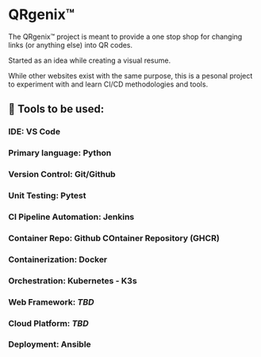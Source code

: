 # QRgenix™

The QRgenix™ project is meant to provide a one stop shop for changing links (or anything else) into QR codes.

Started as an idea while creating a visual resume.

While other websites exist with the same purpose, this is a pesonal project to experiment with and learn CI/CD methodologies and tools.

## 🔧  Tools to be used:

### IDE: **VS Code**

### Primary language: **Python**

### Version Control: **Git/Github**

### Unit Testing: **Pytest**

### CI Pipeline Automation: J**enkins**

### Container Repo: **Github COntainer Repository (GHCR)**

### Containerization: **Docker**

### Orchestration: **Kubernetes - K3s**

### Web Framework: _TBD_

### Cloud Platform: _TBD_

### Deployment: **Ansible**
